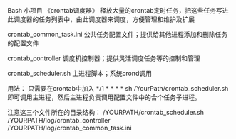 Bash 小项目 《crontab调度器》
释放大量的crontab定时任务，把这些任务写进此调度器的任务列表中，由此调度器来调度，方便管理和维护及扩展

crontab_common_task.ini
公共任务配置文件；提供给其他进程添加和删除任务的配置文件

crontab_controller
调度机控制器；提供灵活调度任务等的控制和管理

crontab_scheduler.sh
主进程脚本；系统crond调用

用法：
只需要在crontab中加入 */1 * * * * sh /YourPath/crontab_scheduler.sh 
即可调用主进程，然后主进程负责调用配置文件中的合个任务子进程。

注意这三个文件所在的目录结构：
  /YOURPATH/crontab_scheduler.sh
  /YOURPATH/log/crontab_controller
  /YOURPATH/log/crontab_common_task.ini
